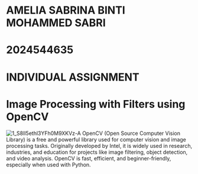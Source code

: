 # AMELIA SABRINA BINTI MOHAMMED SABRI
# 2024544635
# INDIVIDUAL ASSIGNMENT
# Image Processing with Filters using OpenCV
![1_S8Il5ethl3YFh0M9XKVz-A](https://github.com/user-attachments/assets/da24f091-9b9e-48c5-b872-579dd77c8a43)
OpenCV (Open Source Computer Vision Library) is a free and powerful library used for computer vision and image processing tasks.
Originally developed by Intel, it is widely used in research, industries, and education for projects like image filtering, object detection, and video analysis.
OpenCV is fast, efficient, and beginner-friendly, especially when used with Python.


